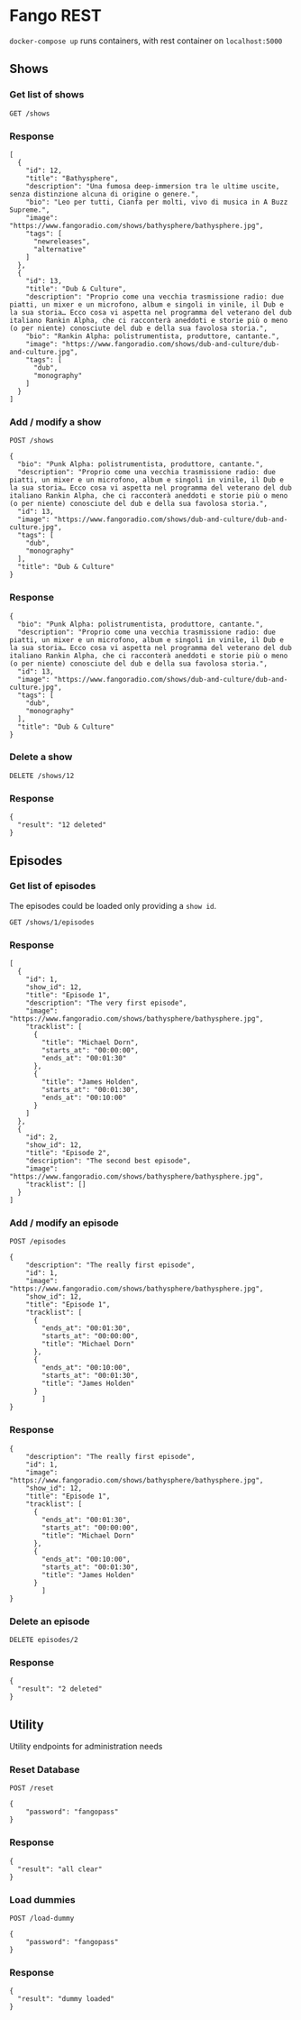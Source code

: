 # Fango REST

`docker-compose up` runs containers, with rest container on `localhost:5000`

## Shows

### Get list of shows

`GET /shows`

### Response
```
[
  {
    "id": 12,
    "title": "Bathysphere",
    "description": "Una fumosa deep-immersion tra le ultime uscite, senza distinzione alcuna di origine o genere.",
    "bio": "Leo per tutti, Cianfa per molti, vivo di musica in A Buzz Supreme.",
    "image": "https://www.fangoradio.com/shows/bathysphere/bathysphere.jpg",
    "tags": [
      "newreleases",
      "alternative"
    ]
  },
  {
    "id": 13,
    "title": "Dub & Culture",
    "description": "Proprio come una vecchia trasmissione radio: due piatti, un mixer e un microfono, album e singoli in vinile, il Dub e la sua storia… Ecco cosa vi aspetta nel programma del veterano del dub italiano Rankin Alpha, che ci racconterà aneddoti e storie più o meno (o per niente) conosciute del dub e della sua favolosa storia.",
    "bio": "Rankin Alpha: polistrumentista, produttore, cantante.",
    "image": "https://www.fangoradio.com/shows/dub-and-culture/dub-and-culture.jpg",
    "tags": [
      "dub",
      "monography"
    ]
  }
]
```


### Add / modify a show

`POST /shows`

```
{
  "bio": "Punk Alpha: polistrumentista, produttore, cantante.",
  "description": "Proprio come una vecchia trasmissione radio: due piatti, un mixer e un microfono, album e singoli in vinile, il Dub e la sua storia… Ecco cosa vi aspetta nel programma del veterano del dub italiano Rankin Alpha, che ci racconterà aneddoti e storie più o meno (o per niente) conosciute del dub e della sua favolosa storia.",
  "id": 13,
  "image": "https://www.fangoradio.com/shows/dub-and-culture/dub-and-culture.jpg",
  "tags": [
    "dub",
    "monography"
  ],
  "title": "Dub & Culture"
}
```

### Response
```
{
  "bio": "Punk Alpha: polistrumentista, produttore, cantante.",
  "description": "Proprio come una vecchia trasmissione radio: due piatti, un mixer e un microfono, album e singoli in vinile, il Dub e la sua storia… Ecco cosa vi aspetta nel programma del veterano del dub italiano Rankin Alpha, che ci racconterà aneddoti e storie più o meno (o per niente) conosciute del dub e della sua favolosa storia.",
  "id": 13,
  "image": "https://www.fangoradio.com/shows/dub-and-culture/dub-and-culture.jpg",
  "tags": [
    "dub",
    "monography"
  ],
  "title": "Dub & Culture"
}
```


### Delete a show

`DELETE /shows/12`

### Response
```
{
  "result": "12 deleted"
}
```



## Episodes

### Get list of episodes
The episodes could be loaded only providing a `show id`.

`GET /shows/1/episodes`

### Response
```
[
  {
    "id": 1,
    "show_id": 12,
    "title": "Episode 1",
    "description": "The very first episode",
    "image": "https://www.fangoradio.com/shows/bathysphere/bathysphere.jpg",
    "tracklist": [
      {
        "title": "Michael Dorn",
        "starts_at": "00:00:00",
        "ends_at": "00:01:30"
      },
      {
        "title": "James Holden",
        "starts_at": "00:01:30",
        "ends_at": "00:10:00"
      }
    ]
  },
  {
    "id": 2,
    "show_id": 12,
    "title": "Episode 2",
    "description": "The second best episode",
    "image": "https://www.fangoradio.com/shows/bathysphere/bathysphere.jpg",
    "tracklist": []
  }
]
```


### Add / modify an episode

`POST /episodes`

```
{
    "description": "The really first episode",
    "id": 1,
    "image": "https://www.fangoradio.com/shows/bathysphere/bathysphere.jpg",
    "show_id": 12,
    "title": "Episode 1",
    "tracklist": [
      {
        "ends_at": "00:01:30",
        "starts_at": "00:00:00",
        "title": "Michael Dorn"
      },
      {
        "ends_at": "00:10:00",
        "starts_at": "00:01:30",
        "title": "James Holden"
      }
		]
}
```

### Response
```
{
    "description": "The really first episode",
    "id": 1,
    "image": "https://www.fangoradio.com/shows/bathysphere/bathysphere.jpg",
    "show_id": 12,
    "title": "Episode 1",
    "tracklist": [
      {
        "ends_at": "00:01:30",
        "starts_at": "00:00:00",
        "title": "Michael Dorn"
      },
      {
        "ends_at": "00:10:00",
        "starts_at": "00:01:30",
        "title": "James Holden"
      }
		]
}
```


### Delete an episode

`DELETE episodes/2`

### Response
```
{
  "result": "2 deleted"
}
```



## Utility
Utility endpoints for administration needs

### Reset Database

`POST /reset`

```
{
	"password": "fangopass"
}
```

### Response
```
{
  "result": "all clear"
}
```


### Load dummies

`POST /load-dummy`

```
{
	"password": "fangopass"
}
```

### Response
```
{
  "result": "dummy loaded"
}
```